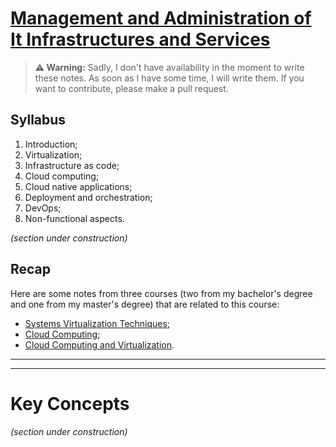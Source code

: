 # [Management and Administration of It Infrastructures and Services](https://fenix.tecnico.ulisboa.pt/disciplinas/AGI11/2024-2025/1-semestre)

> **⚠️ Warning:** Sadly, I don't have availability in the moment to write these notes. As soon as I have some time, I will write them. If you want to contribute, please make a pull request.

## Syllabus

1. Introduction;
2. Virtualization;
3. Infrastructure as code;
4. Cloud computing;
5. Cloud native applications;
6. Deployment and orchestration;
7. DevOps;
8. Non-functional aspects.

_(section under construction)_

## Recap

Here are some notes from three courses (two from my bachelor's degree and one from my master's degree) that are related to this course:

- [Systems Virtualization Techniques](https://github.com/andre-j3sus/isel-leic-notes/tree/main/5th-semester/tvs);
- [Cloud Computing](https://github.com/andre-j3sus/isel-leic-notes/tree/main/6th-semester/cn);
- [Cloud Computing and Virtualization](../../2nd-semester/cnv/README.md).

---

---

# Key Concepts

_(section under construction)_
